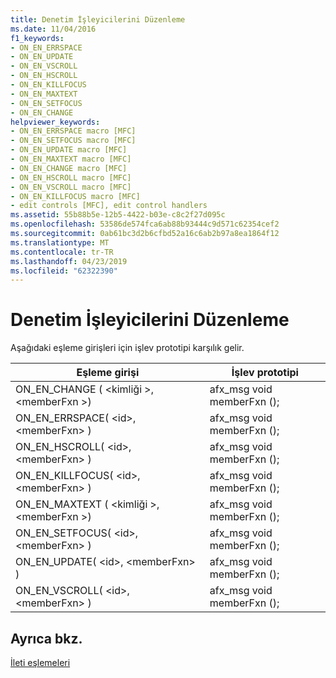 ```yaml
---
title: Denetim İşleyicilerini Düzenleme
ms.date: 11/04/2016
f1_keywords:
- ON_EN_ERRSPACE
- ON_EN_UPDATE
- ON_EN_VSCROLL
- ON_EN_HSCROLL
- ON_EN_KILLFOCUS
- ON_EN_MAXTEXT
- ON_EN_SETFOCUS
- ON_EN_CHANGE
helpviewer_keywords:
- ON_EN_ERRSPACE macro [MFC]
- ON_EN_SETFOCUS macro [MFC]
- ON_EN_UPDATE macro [MFC]
- ON_EN_MAXTEXT macro [MFC]
- ON_EN_CHANGE macro [MFC]
- ON_EN_HSCROLL macro [MFC]
- ON_EN_VSCROLL macro [MFC]
- ON_EN_KILLFOCUS macro [MFC]
- edit controls [MFC], edit control handlers
ms.assetid: 55b88b5e-12b5-4422-b03e-c8c2f27d095c
ms.openlocfilehash: 53586de574fca6ab88b93444c9d571c62354cef2
ms.sourcegitcommit: 0ab61bc3d2b6cfbd52a16c6ab2b97a8ea1864f12
ms.translationtype: MT
ms.contentlocale: tr-TR
ms.lasthandoff: 04/23/2019
ms.locfileid: "62322390"
---
```

# <a name="edit-control-handlers"></a>Denetim İşleyicilerini Düzenleme

Aşağıdaki eşleme girişleri için işlev prototipi karşılık gelir.

|Eşleme girişi|İşlev prototipi|
|---------------|------------------------|
|ON_EN_CHANGE ( \<kimliği >, \<memberFxn >)|afx_msg void memberFxn ();|
|ON_EN_ERRSPACE( \<id>, \<memberFxn> )|afx_msg void memberFxn ();|
|ON_EN_HSCROLL( \<id>, \<memberFxn> )|afx_msg void memberFxn ();|
|ON_EN_KILLFOCUS( \<id>, \<memberFxn> )|afx_msg void memberFxn ();|
|ON_EN_MAXTEXT ( \<kimliği >, \<memberFxn >)|afx_msg void memberFxn ();|
|ON_EN_SETFOCUS( \<id>, \<memberFxn> )|afx_msg void memberFxn ();|
|ON_EN_UPDATE( \<id>, \<memberFxn> )|afx_msg void memberFxn ();|
|ON_EN_VSCROLL( \<id>, \<memberFxn> )|afx_msg void memberFxn ();|

## <a name="see-also"></a>Ayrıca bkz.

[İleti eşlemeleri](../../mfc/reference/message-maps-mfc.md)

